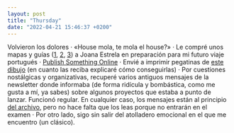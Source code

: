 ```yaml
---
layout: post
title: "Thursday"
date: "2022-04-21 15:46:37 +0200"
---
```


Volvieron los dolores · «House mola, te mola el house?» · Le compré unos mapas
y guías ([1](https://joanaestrela.com/product/map-for-crying-in-porto),
[2](https://joanaestrela.com/product/map-for-crying-in-lisbon),
[3](https://joanaestrela.com/product/guide-to-ordering-coffee-in-portugal)) a
Joana Estrela en preparación para mi futuro viaje portugués ·  [Publish
Something Online](https://publishsomethingonline.com) · Envié a imprimir
pegatinas de [este dibujo](https://www.instagram.com/p/Cb9yZuGqSq1) (en cuanto
las reciba explicaré cómo conseguirlas) · Por cuestiones nostálgicas y
organizativas, recuperé varios antiguos mensajes de la newsletter donde
informaba (de forma ridícula y bombástica, como me gusta a mí, ya sabes) sobre algunos
proyectos que estaba a punto de lanzar. Funcionó regular. En cualquier caso,
los mensajes están al principio [del archivo](/archive), pero no hace falta que
los leas porque no entrarán en el examen · Por otro lado, sigo sin salir del
atolladero emocional en el que me encuentro (un clásico).
